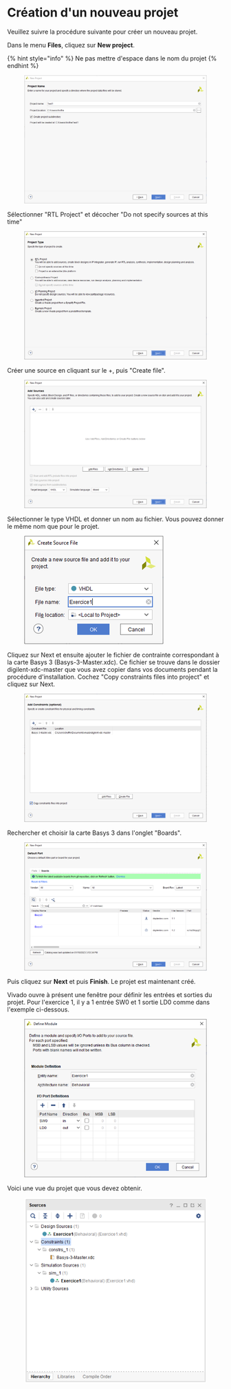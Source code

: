 # Création d'un nouveau projet

Veuillez suivre la procédure suivante pour créer un nouveau projet.

Dans le menu **Files**, cliquez sur **New project**.

{% hint style="info" %}
Ne pas mettre d'espace dans le nom du projet
{% endhint %}

<figure><img src="../.gitbook/assets/NewProject.PNG" alt=""><figcaption></figcaption></figure>

Sélectionner "RTL Project" et décocher "Do not specify sources at this time"

<figure><img src="../.gitbook/assets/project_type.PNG" alt=""><figcaption></figcaption></figure>

Créer une source en cliquant sur le +, puis "Create file".&#x20;

<figure><img src="../.gitbook/assets/add_source.PNG" alt=""><figcaption></figcaption></figure>

Sélectionner le type VHDL et donner un nom au fichier. Vous pouvez donner le même nom que pour le projet.

<figure><img src="../.gitbook/assets/create_source.PNG" alt=""><figcaption></figcaption></figure>

Cliquez sur Next et ensuite ajouter le fichier de contrainte correspondant à la carte Basys 3 (Basys-3-Master.xdc). Ce fichier se trouve dans le dossier digilent-xdc-master que vous avez copier dans vos documents pendant la procédure d'installation. Cochez "Copy constraints files into project" et cliquez sur Next.

<figure><img src="../.gitbook/assets/contraintes.PNG" alt=""><figcaption></figcaption></figure>

Rechercher et choisir la carte Basys 3 dans l'onglet "Boards".

<figure><img src="../.gitbook/assets/part.PNG" alt=""><figcaption></figcaption></figure>

Puis cliquez sur **Next** et puis **Finish**. Le projet est maintenant créé.

Vivado ouvre à présent une fenêtre pour définir les entrées et sorties du projet. Pour l'exercice 1, il y a 1 entrée SW0 et 1 sortie LD0 comme dans l'exemple ci-dessous.

<figure><img src="../.gitbook/assets/define_module (1).PNG" alt=""><figcaption></figcaption></figure>

Voici une vue du projet que vous devez obtenir.

<figure><img src="../.gitbook/assets/sources.PNG" alt=""><figcaption></figcaption></figure>

